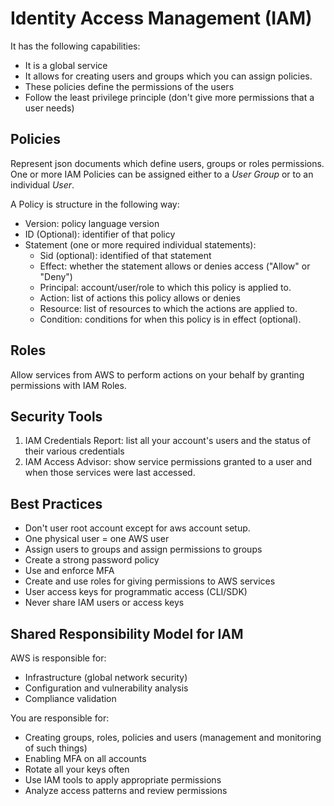 # Identity Access Management (IAM)

It has the following capabilities:
- It is a global service
- It allows for creating users and groups which you can assign policies.
- These policies define the permissions of the users
- Follow the least privilege principle (don't give more permissions that a user needs)

## Policies
Represent json documents which define users, groups or roles permissions.
One or more IAM Policies can be assigned either to a *User Group* or to an individual *User*.

A Policy is structure in the following way:
- Version: policy language version
- ID (Optional): identifier of that policy
- Statement (one or more required individual statements):
    - Sid (optional): identified of that statement
    - Effect: whether the statement allows or denies access ("Allow" or "Deny")
    - Principal: account/user/role to which this policy is applied to.
    - Action: list of actions this policy allows or denies
    - Resource: list of resources to which the actions are applied to.
    - Condition: conditions for when this policy is in effect (optional).

## Roles

Allow services from AWS to perform actions on your behalf by granting permissions with IAM Roles.

## Security Tools

1. IAM Credentials Report: list all your account's users and the status of their various credentials
2. IAM Access Advisor: show service permissions granted to a user and when those services were last accessed.

## Best Practices

- Don't user root account except for aws account setup.
- One physical user = one AWS user
- Assign users to groups and assign permissions to groups
- Create a strong password policy
- Use and enforce MFA
- Create and use roles for giving permissions to AWS services
- User access keys for programmatic access (CLI/SDK)
- Never share IAM users or access keys


## Shared Responsibility Model for IAM

AWS is responsible for:
- Infrastructure (global network security)
- Configuration and vulnerability analysis
- Compliance validation

You are responsible for:
- Creating groups, roles, policies and users (management and monitoring of such things)
- Enabling MFA on all accounts
- Rotate all your keys often
- Use IAM tools to apply appropriate permissions
- Analyze access patterns and review permissions